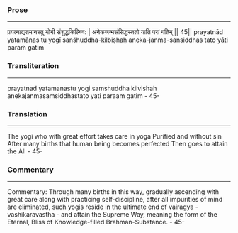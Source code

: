 ### Prose 
 --- 
प्रयत्नाद्यतमानस्तु योगी संशुद्धकिल्बिष: |
अनेकजन्मसंसिद्धस्ततो याति परां गतिम् || 45||
prayatnād yatamānas tu yogī sanśhuddha-kilbiṣhaḥ
aneka-janma-sansiddhas tato yāti parāṁ gatim

### Transliteration 
 --- 
prayatnad yatamanastu yogi samshuddha kilvishah anekajanmasamsiddhastato yati paraam gatim - 45-

### Translation 
 --- 
The yogi who with great effort takes care in yoga Purified and without sin After many births that human being becomes perfected Then goes to attain the All - 45-

### Commentary 
 --- 
Commentary: Through many births in this way, gradually ascending with great care along with practicing self-discipline, after all impurities of mind are eliminated, such yogis reside in the ultimate end of vairagya - vashikaravastha - and attain the Supreme Way, meaning the form of the Eternal, Bliss of Knowledge-filled Brahman-Substance. - 45-